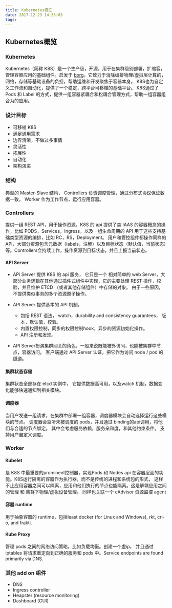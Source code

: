 ```yaml
---
title: Kubernetes概览
date: 2017-12-23 14:33:03
tags:
---
```

## Kubernetes概览
### Kubernetes
Kubernetes（简称 K8S）是一个生产级，开源，用于在集群级别部署，扩缩容，管理容器应用的基础组件。启发于 [borg](https://research.google.com/pubs/pub44843.html)。它致力于消除编排物理/虚拟层计算的，网络，存储等基础设备的负担，帮助运维和开发聚焦于容器本身。 K8S也为自定义工作流和自动化，提供了一个稳定，跨平台可移植的基础平台。
K8S通过了 Pods 和 Label 的方式，提供一组容器紧耦合和松耦合管理方式，帮助一组容器组合为的应用。


### 设计目标
* 可移植 K8S
* 满足通用需求
* 边界清晰，不做过多事情
* 灵活性
* 拓展性
* 自动化
* 架构演进


### 结构
典型的 Master-Slave 结构， Controllers 负责调度管理，通过分布式协议保证数据一致。 Worker 作为工作节点，运行应用容器。

### Controllers
提供一组 REST API，用于操作资源，K8S 的 api 提供了类 IAAS 的容器概念的操作，比如 PODS，Services，Ingress，以及一组生命周期的 API 用于这些支持基础类型资源的编排，比如 RC，RS，Deployment。
用户和管控组件都操作同样的 API，大部分资源包含元数据（labels，注解）以及目标状态（默认值，当前状态）等。Controllers会持续工作，操作资源到目标状态，并且上报当前状态。

#### API Server
* APi Server 提供 K8S 的 api 服务， 它只是一个 相对简单的 web Server，大部分业务逻辑在其他通过插件式组件中实现，它的主要处理 REST 操作，校验，并且维护 ETCD （或者其他存储组件）中存储的对象。 由于一些原因，不提供类似事务的多个资源原子操作。
* API Server 提供基本的 API 机制， 
	* 包括 REST 语法， watch，durability and consistency guarantees， 版本，默认值，校验。
	* 内置权限控制，同步的权限控制hook，异步的资源初始化操作。
	* API 注册和发现。

* API Server扮演集群网关的角色，一般来说既能被外访问，也能被集群中节点，容器访问。 客户端通过 API Server 认证，把它作为访问 node / pod 的隧道。

#### 集群状态存储
集群状态全部存在 etcd 实例中， 它提供数据高可用，以及watch 机制，数据变化能够快速通知到相关模块。

#### 调度器
当用户发送一组请求，在集群中部署一组容器，调度器模块会自动选择运行这些模块的节点。
调度器会监听未被调度的 pods，并且通过 binding的api调用，将他们与合适的节点绑定。 其中会考虑服务依赖，服务亲和度，和其他约束条件。
支持用户自定义调度。

### Worker

#### Kubelet
是 K8S 中最重要的prominent控制器，实现Pods 和 Nodes api 在容器层面的功能。K8S运行隔离的容器作为执行器，而不是传统的进程和系统包的形式， 这样不止应用容器之间可以隔离，应用和他们执行的节点也能隔离。这是解耦应用之间的管理 和 集群下物理/虚拟设备管理。
同样也关联一个 cAdvisor 资源监控 agent

#### 容器 runtime
用于抽象容器的 runtime，包括least docker (for Linux and Windows), rkt, cri-o, and frakti.

#### Kube Proxy
管理 pods 之间的网络访问策略，比如负载均衡。创建一个虚ip， 并且通过iptables 将请求重定向到正确的服务和 pods 中。Service endpoints are found primarily via DNS.


### 其他 add on 组件
* DNS
* Ingress controller
* Heapster (resource monitoring)
* Dashboard (GUI)
